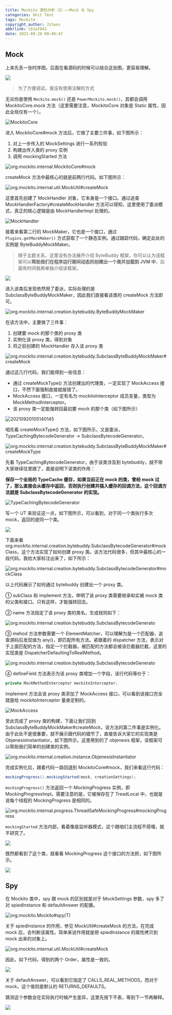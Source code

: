 ```yaml
---
title: Mockito 源码分析（2）——Mock 与 Spy
categories: Unit Test
tags: Mockito
copyright_author: Jitwxs
abbrlink: cb1af043
date: 2021-09-20 09:48:47
---
```


## Mock

上来先丢一张时序图，后面在看源码的时候可以结合这张图，更容易理解。

![](https://cdn.jsdelivr.net/gh/jitwxs/cdn/blog/posts/202109/20210920095003982.png)

> 为了方便调试，我没有使用注解的方式

无论你是使用 `Mockito.mock()` 还是 `PowerMockito.mock()`，其都会调用 MockitoCore.mock 方法（这里需要注意，MockitoCore 对象是 Static 属性，因此全局仅有一个）。

![MockitoCore](https://cdn.jsdelivr.net/gh/jitwxs/cdn/blog/posts/202109/20210920100854834.png)

进入 MockitoCore#mock 方法后，它做了主要三件事，如下图所示：

1. 对上一步传入的 MockSettings 进行一系列校验
2. 构建出传入类的 proxy 实例
3. 调用 mockingStarted 方法

![org.mockito.internal.MockitoCore#mock](https://cdn.jsdelivr.net/gh/jitwxs/cdn/blog/posts/202109/20210920101658104.png)

createMock 方法中最核心的就是前两行代码。如下图所示：

![org.mockito.internal.util.MockUtil#createMock](https://cdn.jsdelivr.net/gh/jitwxs/cdn/blog/posts/202109/20210920102100693.png)

这里首先创建了 MockHandler 对象，它本身是一个接口。通过追查 MockHandlerFactory#createMockHandler 方法可以得知，这里使用了委派模式，真正的核心逻辑是由 MockHandlerImpl 处理的。

![MockHandler](https://cdn.jsdelivr.net/gh/jitwxs/cdn/blog/posts/202109/20210920102507923.png)

接着来看第二行的 MockMaker，它也是一个接口，通过 `Plugins.getMockMaker()` 方式获取了一个静态实例。通过跟踪代码，确定此处的实例是 ByteBuddyMockMaker。

>限于主题关系，这里没有办法展开介绍 ByteBuddy 框架，你可以认为该框架可以**帮助我们在程序运行期间动态的创建出一个类并加载到 JVM 中**，后面有时间我再单独介绍该框架。

![](https://cdn.jsdelivr.net/gh/jitwxs/cdn/blog/posts/202109/20210920103748427.png)

进入该类后发现依然用了委派，实际处理的是 SubclassByteBuddyMockMaker，因此我们直接看该类的 createMock 方法即可。

![org.mockito.internal.creation.bytebuddy.ByteBuddyMockMaker](https://cdn.jsdelivr.net/gh/jitwxs/cdn/blog/posts/202109/20210920104158372.png)

在该方法中，主要做了三件事：

1. 创建要 mock 的那个类的 proxy 类
2. 实例化该 proxy 类，得到对象
3. 将之前创建的 MockHandler 存入该 proxy 类

![org.mockito.internal.creation.bytebuddy.SubclassByteBuddyMockMaker#createMock](https://cdn.jsdelivr.net/gh/jitwxs/cdn/blog/posts/202109/20210920104629262.png)

通过这几行代码，我们能得到一些信息：

- 通过 createMockType() 方法创建出的代理类，一定实现了 MockAccess 接口，不然下面强制直接就报错了。
- MockAccess 接口，一定有名为 mockitoInterceptor 成员变量，类型为 MockMethodInterceptor。
- 该 proxy 类一定能强转回最初要 mock 的那个类（如下图所示）

![20210920105140145](https://cdn.jsdelivr.net/gh/jitwxs/cdn/blog/posts/202109/20210920105140145.png)

咱先看 createMockType() 方法，如下图所示，又是委派，TypeCachingBytecodeGenerator -> SubclassBytecodeGenerator。

![org.mockito.internal.creation.bytebuddy.SubclassByteBuddyMockMaker#createMockType](https://cdn.jsdelivr.net/gh/jitwxs/cdn/blog/posts/202109/20210920105407704.png)

先看 TypeCachingBytecodeGenerator，由于该类涉及到 bytebuddy，就不带大家继续往里跟了，直接说明下该类的作用：

**保存一个全局的 TypeCache 缓存，如果当前正在 mock 的类，曾经 mock 过了，那么直接会从缓存中返回，否则执行创建并插入缓存的回调方法，这个回调方法就是 SubclassBytecodeGenerator 的实现。**

![TypeCachingBytecodeGenerator](https://cdn.jsdelivr.net/gh/jitwxs/cdn/blog/posts/202109/20210920105852367.png)

写一个 UT 来验证这一点，如下图所示，可以看到，对于同一个类执行多次 mock，返回的是同一个类。

![](https://cdn.jsdelivr.net/gh/jitwxs/cdn/blog/posts/202109/20210920110147423.png)

下面来看 org.mockito.internal.creation.bytebuddy.SubclassBytecodeGenerator#mockClass，这个方法实现了如何创建 proxy 类。该方法代码很多，但其中最核心的一段代码，我给大家标注出来了，如下所示：

![org.mockito.internal.creation.bytebuddy.SubclassBytecodeGenerator#mockClass](https://cdn.jsdelivr.net/gh/jitwxs/cdn/blog/posts/202109/20210920110641947.png)

以上代码展示了如何通过 bytebuddy 创建出一个 proxy 类。

① subClass 和 implement 方法，申明了该 proxy 类需要继承和实被 mock 类的父类和接口。只有这样，才能强转回去。

② name 方法指定了该 proxy 类的类名，生成规则如下：

![org.mockito.internal.creation.bytebuddy.SubclassBytecodeGenerato](https://cdn.jsdelivr.net/gh/jitwxs/cdn/blog/posts/202109/20210920110936276.png)

③ mehod 方法参数需要一个 ElementMatcher，可以理解为是一个匹配器，追查源码后发现值为 any()，即匹配所有方法。紧跟着的 dispatcher 方法，表示对于上面匹配的方法，指定一个拦截器，被匹配的方法都会被该拦截器拦截，这里的实现类是 DispatcherDefaultingToRealMethod。

![org.mockito.internal.creation.bytebuddy.SubclassBytecodeGenerato](https://cdn.jsdelivr.net/gh/jitwxs/cdn/blog/posts/202109/20210920111156606.png)

④ defineField 方法表示为该 proxy 类增加一个字段，该行代码等价于：

```java
private MockMethodInterceptor mockitoInterceptor;
```

implement 方法会该 proxy 类添加了 MockAccess 接口，可以看到该接口完全就是给 mockitoInterceptor 量身定制的。

![MockAccess](https://cdn.jsdelivr.net/gh/jitwxs/cdn/blog/posts/202109/20210920111653792.png)

至此完成了 proxy 类的构建，下面让我们回到 SubclassByteBuddyMockMaker#createMock，该方法的第二件事是实例化。由于此处不是很重要，就不展示跟代码的细节了，直接告诉大家它的实现类是 ObjenesisInstantiator，如下图所示。这里用到的了 objenesis 框架，该框架可以帮助我们简单的创建类的实例。

![org.mockito.internal.creation.instance.ObjenesisInstantiator](https://cdn.jsdelivr.net/gh/jitwxs/cdn/blog/posts/202109/20210920112035882.png)

完成实例化后，跟着代码一路回退到 MockitoCore#mock，我们来看这行代码：

```java
mockingProgress().mockingStarted(mock, creationSettings);
```

`mockingProgress()` 方法返回一个 MockingProgress 实例，即 MockingProgressImpl。需要注意的是，它被保存在了 TreadLocal 中，也就是说每个线程的 MockingProgress  是相同的。

![org.mockito.internal.progress.ThreadSafeMockingProgress#mockingProgress](https://cdn.jsdelivr.net/gh/jitwxs/cdn/blog/posts/202109/20210920112720987.png)

`mockingStarted` 方法内部，看着像是监听器模式，这个跟咱们主流程不搭嘎，就不研究了。

![](https://cdn.jsdelivr.net/gh/jitwxs/cdn/blog/posts/202109/20210920113109695.png)

既然都看到了这个类，就看看 MockingProgress 这个接口的方法把，如下图所示。

![](https://cdn.jsdelivr.net/gh/jitwxs/cdn/blog/posts/202109/20210920113622873.png)

## Spy

在 Mockito 类中，spy 跟 mock 的区别就是对于 MockSettings 参数，spy 多了对 spiedInstance 和 defaultAnswer 的配置。

![org.mockito.Mockito#spy(T)](https://cdn.jsdelivr.net/gh/jitwxs/cdn/blog/posts/202109/2021092011420025.png)

关于 spiedInstance 的作用，参见 MockUtil#createMock 的方法，在完成 mock 后，会判断该属性。简单来说作用就是把 spiedInstance  的属性拷贝到 mock 出来的对象上。

![org.mockito.internal.util.MockUtil#createMock](https://cdn.jsdelivr.net/gh/jitwxs/cdn/blog/posts/202109/20210920120436124.png)

因此，如下代码，得到的两个 Order，属性是一致的。

![](https://cdn.jsdelivr.net/gh/jitwxs/cdn/blog/posts/202109/20210920120647016.png)

关于 defaultAnswer，可以看到它指定了 CALLS_REAL_METHODS，而对于 mock，这个值则是默认的 RETURNS_DEFAULTS。

猜测这个参数会在实际执行时候产生差异，这里先按下不表，等到下一节再解释。

![](https://cdn.jsdelivr.net/gh/jitwxs/cdn/blog/posts/202109/20210920120847412.png)

